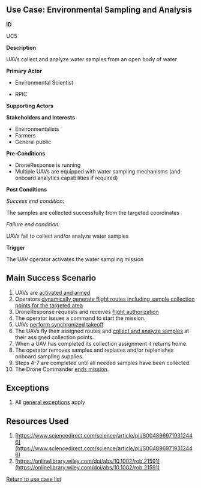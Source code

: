 ## Use Case: Environmental Sampling and Analysis

**ID**

UC5

**Description**

UAVs collect and analyze water samples from an open body of water

**Primary Actor**

- Environmental Scientist

-  RPIC

**Supporting Actors**



**Stakeholders and Interests**

- Environmentalists
- Farmers
- General public

**Pre-Conditions**

- DroneResponse is running
- Multiple UAVs are equipped with water sampling mechanisms (and onboard analytics capabilities if required)

**Post Conditions**

_Success end condition:_

The samples are collected successfully from the targeted coordinates

_Failure end condition:_

UAVs fail to collect and/or analyze water samples

**Trigger**

The UAV operator activates the water sampling mission

## Main Success Scenario

1. UAVs are [activated and armed](../supporting/ActivateAndArm.md)
2. Operators [dynamically generate flight routes including sample collection points for the targeted area](../supporting/AreaFlightRouteCoverage.md)
3. DroneResponse requests and receives [flight authorization](../supporting/FlightAuthorization.md)
3. The operator issues a command to start the mission.
4. UAVs [perform synchronized takeoff](../supporting/SynchronizedTakeoff.md)
5. The UAVs fly their assigned routes and [collect and analyze samples](../supporting/CollectAndAnalyseSample.md) at their assigned collection points.
6. When a UAV has completed its collection assignment it returns home.
7. The operator removes samples and replaces and/or replenishes onboard sampling supplies.
8. Steps 4-7 are completed until all needed samples have been collected.
9. The Drone Commander [ends mission](../supporting/EndMission.md).

## Exceptions

1. All [general exceptions](../../README.md#GeneralExceptions) apply

## Resources Used

1. [https://www.sciencedirect.com/science/article/pii/S0048969719312446](https://www.sciencedirect.com/science/article/pii/S0048969719312446)
2. [https://onlinelibrary.wiley.com/doi/abs/10.1002/rob.21591](https://onlinelibrary.wiley.com/doi/abs/10.1002/rob.21591)

[Return to use case list](../../README.md) 
